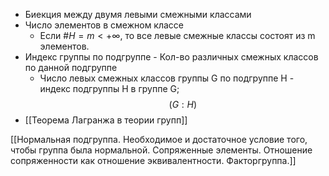 - Биекция между двумя левыми смежными классами
- Число элементов в смежном классе
	- Если $\#H=m<+\infty$, то все левые смежные классы состоят из m элементов.
- Индекс группы по подгруппе - Кол-во различных смежных классов по данной подгруппе
	- Число левых смежных классов группы G по подгруппе H - индекс подгруппы H в группе G;$$(G:H)$$
- [[Теорема Лагранжа в теории групп]]




[[Нормальная подгруппа. Необходимое и достаточное условие того, чтобы группа была нормальной. Сопряженные элементы. Отношение сопряженности как отношение эквивалентности. Факторгруппа.]]